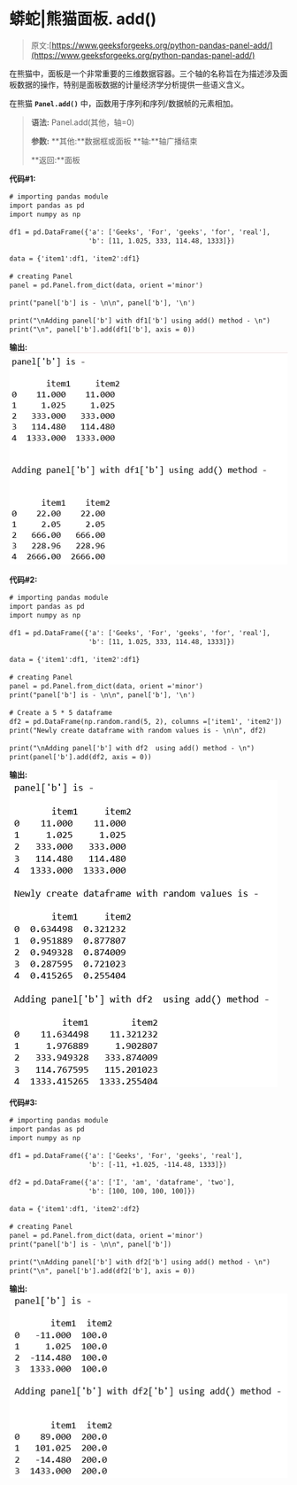 # 蟒蛇|熊猫面板. add()

> 原文:[https://www.geeksforgeeks.org/python-pandas-panel-add/](https://www.geeksforgeeks.org/python-pandas-panel-add/)

在熊猫中，面板是一个非常重要的三维数据容器。三个轴的名称旨在为描述涉及面板数据的操作，特别是面板数据的计量经济学分析提供一些语义含义。

在熊猫 **`Panel.add()`** 中，函数用于序列和序列/数据帧的元素相加。

> **语法:** Panel.add(其他，轴=0)
> 
> **参数:**
> **其他:**数据框或面板
> **轴:**轴广播结束
> 
> **返回:**面板

**代码#1:**

```
# importing pandas module  
import pandas as pd  
import numpy as np 

df1 = pd.DataFrame({'a': ['Geeks', 'For', 'geeks', 'for', 'real'],  
                    'b': [11, 1.025, 333, 114.48, 1333]}) 

data = {'item1':df1, 'item2':df1} 

# creating Panel  
panel = pd.Panel.from_dict(data, orient ='minor') 

print("panel['b'] is - \n\n", panel['b'], '\n') 

print("\nAdding panel['b'] with df1['b'] using add() method - \n")   
print("\n", panel['b'].add(df1['b'], axis = 0)) 
```

**输出:**
![](img/5e54898c4c2483edcc4279a7cdece86a.png)

**代码#2:**

```
# importing pandas module  
import pandas as pd  
import numpy as np 

df1 = pd.DataFrame({'a': ['Geeks', 'For', 'geeks', 'for', 'real'],  
                    'b': [11, 1.025, 333, 114.48, 1333]}) 

data = {'item1':df1, 'item2':df1} 

# creating Panel  
panel = pd.Panel.from_dict(data, orient ='minor') 
print("panel['b'] is - \n\n", panel['b'], '\n') 

# Create a 5 * 5 dataframe 
df2 = pd.DataFrame(np.random.rand(5, 2), columns =['item1', 'item2']) 
print("Newly create dataframe with random values is - \n\n", df2)

print("\nAdding panel['b'] with df2  using add() method - \n")  
print(panel['b'].add(df2, axis = 0)) 
```

**输出:**
![](img/a521a2ddc1b652887f843cabcfa1e2a9.png)

**代码#3:**

```
# importing pandas module 
import pandas as pd 
import numpy as np 

df1 = pd.DataFrame({'a': ['Geeks', 'For', 'geeks', 'real'], 
                    'b': [-11, +1.025, -114.48, 1333]}) 

df2 = pd.DataFrame({'a': ['I', 'am', 'dataframe', 'two'], 
                    'b': [100, 100, 100, 100]}) 

data = {'item1':df1, 'item2':df2}

# creating Panel 
panel = pd.Panel.from_dict(data, orient ='minor') 
print("panel['b'] is - \n\n", panel['b']) 

print("\nAdding panel['b'] with df2['b'] using add() method - \n")   
print("\n", panel['b'].add(df2['b'], axis = 0)) 
```

**输出:**
![](img/5d477db307931d8b887303b801ddd2a8.png)